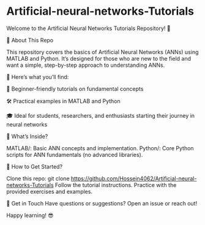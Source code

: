 # Artificial-neural-networks-Tutorials
Welcome to the Artificial Neural Networks Tutorials Repository! 🚀

👋 About This Repo

This repository covers the basics of Artificial Neural Networks (ANNs) using MATLAB and Python. It’s designed for those who are new to the field and want a simple, step-by-step approach to understanding ANNs.


🌟 Here’s what you’ll find:


📘 Beginner-friendly tutorials on fundamental concepts

🛠️ Practical examples in MATLAB and Python

🎓 Ideal for students, researchers, and enthusiasts starting their journey in neural networks

📂 What’s Inside?

MATLAB/: Basic ANN concepts and implementation.
Python/: Core Python scripts for ANN fundamentals (no advanced libraries).

🤝 How to Get Started?

Clone this repo: git clone https://github.com/Hossein4062/Artificial-neural-networks-Tutorials
Follow the tutorial instructions.
Practice with the provided exercises and examples.

🔗 Get in Touch
Have questions or suggestions? Open an issue or reach out!

Happy learning! 😎

